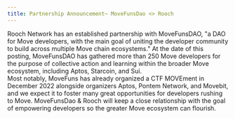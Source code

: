 ```yaml
---
title: Partnership Announcement~ MoveFunsDao <> Rooch
---
```

Rooch Network has an established partnership with MoveFunsDAO, "a DAO for Move developers, with the main goal of uniting the developer community to build across multiple Move chain ecosystems." At the date of this posting, MoveFunsDAO has gathered more than 250 Move developers for the purpose of collective action and learning within the broader Move ecosystem, including Aptos, Starcoin, and Sui.  
Most notably, MoveFuns has already organized a CTF MOVEment in December 2022 alongside organizers Aptos, Pontem Network, and Movebit, and we expect it to foster many great opportunities for developers rushing to Move. 
MoveFunsDao & Rooch will keep a close relationship with the goal of empowering developers so the greater Move ecosystem can flourish. 
